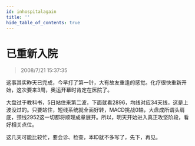```yaml
---
id: inhospitalagain
title: ''
hide_table_of_contents: true
---
```


# 已重新入院

> 2008/7/21 15:37:35

<div style={{color: '#006600', fontWeight: '500', fontSize: '18px', textAlign: 'left', lineHeight: '180%'}}>

这事其实昨天已完成，今早打了第一针，大有故友重逢的感觉。化疗很快重新开始，这次要来3周，奥运开幕时肯定在医院了。

 

大盘过于教科书，5日站住来第二波，下面就看2896，均线对应34天线，这是上波没过的。只要站住，短线系统就全面好转，MACD挑战0轴，大盘成所谓头肩底，颈线2952这一切都将顺理成章展开。所以，明天开始进入真正攻坚阶段，看好相关点位。

 

这几天可能比较忙，要会诊、检查，本ID就不多写了，先下，再见。

</div>